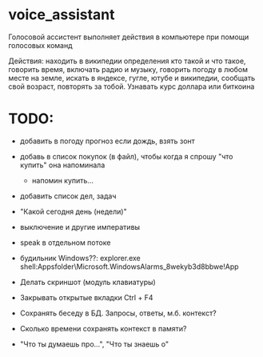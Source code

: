 # voice_assistant

Голосовой ассистент выполняет действия в компьютере при помощи голосовых команд

Действия:
находить в википедии определения кто такой и что такое,
говорить время,
включать радио и музыку,
говорить погоду в любом месте на земле,
искать в яндексе, гугле, ютубе и википедии,
сообщать свой возраст, повторять за тобой.
Узнавать курс доллара или биткоина

# TODO:
- добавить в погоду прогноз если дождь, взять зонт
- добавь в список покупок (в файл), чтобы когда я спрошу "что купить" она напоминала
     - напомин купить...
     
- добавить список дел, задач
- "Какой сегодня день (недели)"
- выключение и другие императивы
- speak в отдельном потоке
- будильник Windows??:
     explorer.exe shell:Appsfolder\Microsoft.WindowsAlarms_8wekyb3d8bbwe!App
- Делать скриншот (модуль клавиатуры)
- Закрывать открытые вкладки Ctrl + F4
- Сохранять беседу в БД. Запросы, ответы, м.б. контекст?
- Сколько времени сохранять контекст в памяти?
- "Что ты думаешь про...", "Что ты знаешь о"

